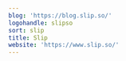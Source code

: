 ```yaml
---
blog: 'https://blog.slip.so/'
logohandle: slipso
sort: slip
title: Slip
website: 'https://www.slip.so/'
---
```

